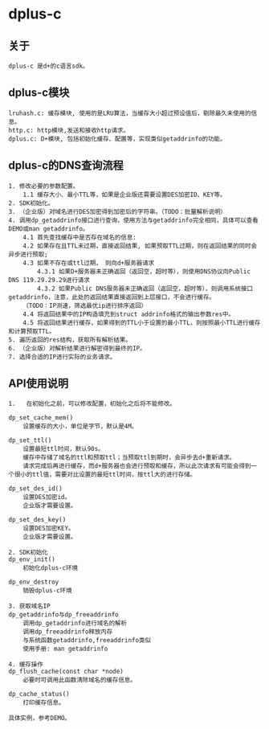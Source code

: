 # dplus-c

## 关于
    dplus-c 是d+的c语言sdk。

## dplus-c模块
    lruhash.c: 缓存模块, 使用的是LRU算法，当缓存大小超过预设值后，剔除最久未使用的信息。
    http.c: http模块,发送和接收http请求。
    dplus.c: D+模块, 包括初始化缓存、配置等，实现类似getaddrinfo的功能。

## dplus-c的DNS查询流程
    1. 修改必要的参数配置。
        1.1 缓存大小、最小TTL等，如果是企业版还需要设置DES加密ID、KEY等。
    2. SDK初始化。
    3. （企业版）对域名进行DES加密得到加密后的字符串。（TODO：批量解析说明）
    4. 调用dp_getaddrinfo接口进行查询，使用方法与getaddrinfo完全相同，具体可以查看DEMO或man getaddrinfo。
        4.1 首先查找缓存中是否存在域名的信息:
        4.2 如果存在且TTL未过期，直接返回结果, 如果预取TTL过期，则在返回结果的同时会异步进行预取;
        4.3 如果不存在或ttl过期， 则向d+服务器请求
            4.3.1 如果D+服务器未正确返回（返回空，超时等），则使用DNS协议向Public DNS 119.29.29.29进行请求
            4.3.2 如果Public DNS服务器未正确返回（返回空，超时等），则调用系统接口getaddrinfo，注意，此处的返回结果直接返回到上层接口，不会进行缓存。
        （TODO：IP测速，筛选最优ip进行排序返回）
        4.4 将返回结果中的IP构造填充到struct addrinfo格式的输出参数res中。
        4.5 将返回结果进行缓存，如果得到的TTL小于设置的最小TTL，则按照最小TTL进行缓存和计算预取TTL。
    5. 遍历返回的res结构，获取所有解析结果。
    6. （企业版）对解析结果进行解密得到最终的IP。
    7. 选择合适的IP进行实际的业务请求。

## API使用说明
    1.   在初始化之前，可以修改配置，初始化之后将不能修改。
    
    dp_set_cache_mem()
        设置缓存的大小，单位是字节，默认是4M。
        
    dp_set_ttl()
        设置最短ttl时间，默认90s。
        缓存中存储了域名的ttl和预取ttl；当预取ttl到期时，会异步去d+重新请求。
        请求完成后再进行缓存，而d+服务器也会进行预取和缓存，所以此次请求有可能会得到一个很小的ttl值，需要对比设置的最短ttl时间，按ttl大的进行存储。

    dp_set_des_id()
        设置DES加密id。
        企业版才需要设置。
        
    dp_set_des_key()
        设置DES加密KEY。
        企业版才需要设置。

    2. SDK初始化
    dp_env_init()
        初始化dplus-c环境
        
    dp_env_destroy
        销毁dplus-c环境

    3. 获取域名IP
    dp_getaddrinfo与dp_freeaddrinfo
        调用dp_getaddrinfo进行域名的解析
        调用dp_freeaddrinfo释放内存
        与系统函数getaddrinfo,freeaddrinfo类似
        使用手册: man getaddrinfo
        
    4. 缓存操作
    dp_flush_cache(const char *node)
        必要时可调用此函数清除域名的缓存信息。

    dp_cache_status()
        打印缓存信息。

    具体实例，参考DEMO。
